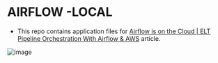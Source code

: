# AIRFLOW -LOCAL

- This repo contains application files for [Airflow is on the Cloud | ELT Pipeline Orchestration With Airflow & AWS](https://medium.com/towards-artificial-intelligence/lets-orchestrate-with-airflow-step-by-step-airflow-implementations-8100d8fe58b0) article.


![image](https://user-images.githubusercontent.com/51021282/194310346-48a21492-453e-4ec3-968a-a5b0d9424691.png)
